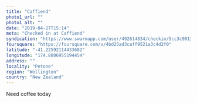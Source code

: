 ```yaml
---
title: "Caffiend"
photo1_url: ""
photo1_alt: ""
date: "2019-04-27T15:14"
meta: "Checked in at Caffiend"
syndication: "https://www.swarmapp.com/user/492614834/checkin/5cc3c9013af988002c6fffcd"
foursquare: "https://foursquare.com/v/4bd25ad3caff9521a3c4d2f0"
latitude: "-41.22592114433682"
longitude: "174.8806955194454"
address: ""
locality: "Petone"
region: "Wellington"
country: "New Zealand"
---
```

Need coffee today
